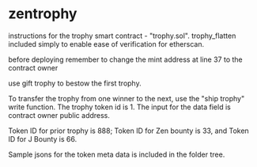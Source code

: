 # zentrophy
instructions for the trophy smart contract - "trophy.sol".  trophy_flatten included simply to enable ease of verification for etherscan.

before deploying remember to change the mint address at line 37 to the contract owner

use gift trophy to bestow the first trophy.

To transfer the trophy from one winner to the next, use the "ship trophy" write function.  The trophy token id is 1.  The input for the data field is contract owner public address.

Token ID for prior trophy is 888; Token ID for Zen bounty is 33, and Token ID for J Bounty is 66.

Sample jsons for the token meta data is included in the folder tree.

